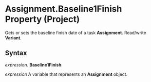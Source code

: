 
# Assignment.Baseline1Finish Property (Project)

Gets or sets the baseline finish date of a task  **Assignment**. Read/write **Variant**.


## Syntax

 _expression_. **Baseline1Finish**

 _expression_ A variable that represents an **Assignment** object.

